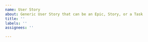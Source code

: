 ```yaml
---
name: User Story
about: Generic User Story that can be an Epic, Story, or a Task
title: ''
labels: ''
assignees: ''

---
```

